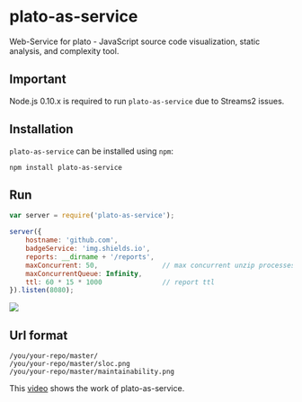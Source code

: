 # plato-as-service

Web-Service for plato - JavaScript source code visualization, static analysis, and complexity tool. 

## Important

Node.js 0.10.x is required to run `plato-as-service` due to Streams2 issues.

## Installation

`plato-as-service` can be installed using `npm`:

```
npm install plato-as-service
```

## Run

```js
var server = require('plato-as-service');

server({
    hostname: 'github.com',
    badgeService: 'img.shields.io',
    reports: __dirname + '/reports',
    maxConcurrent: 50,                // max concurrent unzip processes
    maxConcurrentQueue: Infinity,
    ttl: 60 * 15 * 1000               // report ttl
}).listen(8080);
```

![](http://habrastorage.org/storage3/19c/0f8/a91/19c0f8a911a6dceb63ed0e83077ad3c7.png)

## Url format

```
/you/your-repo/master/
/you/your-repo/master/sloc.png
/you/your-repo/master/maintainability.png
```

This [video](https://vimeo.com/79814043) shows the work of plato-as-service.
